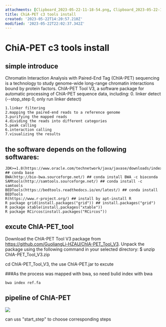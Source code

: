 ```yaml
---
attachments: [Clipboard_2023-05-22-11-18-54.png, Clipboard_2023-05-22-16-59-40.png]
title: ChiA-PET c3 tools install
created: '2023-05-22T14:20:57.210Z'
modified: '2023-05-22T22:02:37.342Z'
---
```


# ChiA-PET c3 tools install

## simple introduce
Chromatin Interaction Analysis with Paired-End Tag (ChIA-PET) sequencing is a technology to study genome-wide long-range chromatin interactions bound by protein factors. ChIA-PET Tool V3, a software package for automatic processing of ChIA-PET sequence data, including: 0. linker detect (--stop_step 0, only run linker detect)

    1.linker filtering
    2.mapping the paired-end reads to a reference genome
    3.purifying the mapped reads
    4.dividing the reads into different categories
    5.peak calling
    6.interaction calling
    7.visualizing the results


## the software depends on the following softwares:


    JDK>=1.8(https://www.oracle.com/technetwork/java/javase/downloads/index.html) ## conda base
    BWA(http://bio-bwa.sourceforge.net/) ## conda install BWA -c bioconda
    SAMtools(http://samtools.sourceforge.net/) ## conda install -c samtools
    BEDTools(https://bedtools.readthedocs.io/en/latest/) ## conda install BEDTools
    R(https://www.r-project.org/) ## install by apt-install R
    R package grid(install.packages("grid")) ## install.packages("grid")
    R package xtable(install.packages("xtable")) 
    R package RCircos(install.packages("RCircos"))

##  excute ChIA-PET_tool
Download the ChIA-PET Tool V3 package from https://github.com/GuoliangLi-HZAU/ChIA-PET_Tool_V3. Unpack the package using the following command in your selected directory:
$ unzip ChIA-PET_Tool_V3.zip  
 
 cd ChIA-PET_Tool_V3, the use ChIA-PET.jar to excute

 ###As the process was mapped with bwa, so need bulid index with bwa

 ```
 bwa index ref.fa 
 ```


 ## pipeline of ChIA-PET
 ![](@attachment/Clipboard_2023-05-22-16-59-40.png)


 can uss "start_step" to choose corresponding steps
